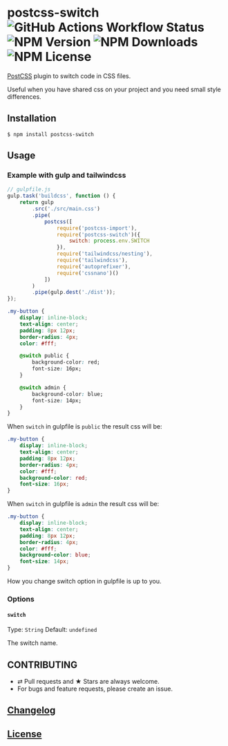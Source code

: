 # postcss-switch ![GitHub Actions Workflow Status](https://img.shields.io/github/actions/workflow/status/dimchtz/postcss-switch/test.yml) ![NPM Version](https://img.shields.io/npm/v/postcss-switch) ![NPM Downloads](https://img.shields.io/npm/dw/postcss-switch) ![NPM License](https://img.shields.io/npm/l/postcss-switch)

[PostCSS](https://github.com/postcss/postcss) plugin to switch code in CSS files.

Useful when you have shared css on your project and you need small style differences.

## Installation

```console
$ npm install postcss-switch
```

## Usage

### Example with gulp and tailwindcss

```js
// gulpfile.js
gulp.task('buildcss', function () {
    return gulp
        .src('./src/main.css')
        .pipe(
            postcss([
                require('postcss-import'),
                require('postcss-switch')({
                    switch: process.env.SWITCH
                }),
                require('tailwindcss/nesting'),
                require('tailwindcss'),
                require('autoprefixer'),
                require('cssnano')()
            ])
        )
        .pipe(gulp.dest('./dist'));
});
```
```css
.my-button {
    display: inline-block;
    text-align: center;
    padding: 8px 12px;
    border-radius: 4px;
    color: #fff;

    @switch public {
        background-color: red;
        font-size: 16px;
    }

    @switch admin {
        background-color: blue;
        font-size: 14px;
    }
}
```
When `switch` in gulpfile is `public` the result css will be:
```css
.my-button {
    display: inline-block;
    text-align: center;
    padding: 8px 12px;
    border-radius: 4px;
    color: #fff;
    background-color: red;
    font-size: 16px;
}
```
When `switch` in gulpfile is `admin` the result css will be:
```css
.my-button {
    display: inline-block;
    text-align: center;
    padding: 8px 12px;
    border-radius: 4px;
    color: #fff;
    background-color: blue;
    font-size: 14px;
}
```
How you change switch option in gulpfile is up to you.

### Options

#### `switch`

Type: `String`
Default: `undefined`

The switch name.

## CONTRIBUTING

* ⇄ Pull requests and ★ Stars are always welcome.
* For bugs and feature requests, please create an issue.

## [Changelog](CHANGELOG.md)

## [License](LICENSE)
